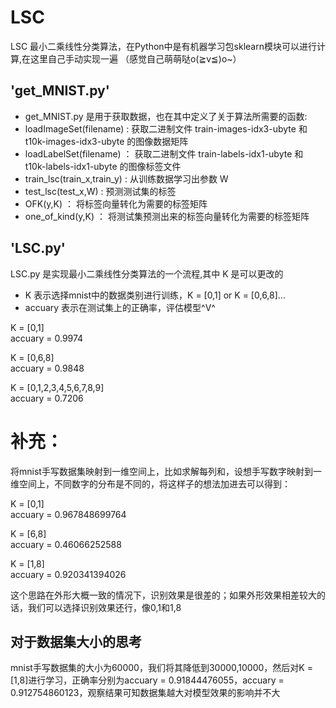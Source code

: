 # LSC
LSC 最小二乘线性分类算法，在Python中是有机器学习包sklearn模块可以进行计算,在这里自己手动实现一遍 （感觉自己萌萌哒o(≧v≦)o~） <br>
## 'get_MNIST.py'
* get_MNIST.py 是用于获取数据，也在其中定义了关于算法所需要的函数:<br>
* loadImageSet(filename) : 获取二进制文件 train-images-idx3-ubyte 和 t10k-images-idx3-ubyte 的图像数据矩阵<br>
* loadLabelSet(filename) ： 获取二进制文件 train-labels-idx1-ubyte 和 t10k-labels-idx1-ubyte 的图像标签文件<br>
* train_lsc(train_x,train_y) : 从训练数据学习出参数 W <br>
* test_lsc(test_x,W) : 预测测试集的标签<br>
* OFK(y,K) ： 将标签向量转化为需要的标签矩阵<br>
* one_of_kind(y,K) ： 将测试集预测出来的标签向量转化为需要的标签矩阵<br>

## 'LSC.py'
LSC.py 是实现最小二乘线性分类算法的一个流程,其中 K 是可以更改的<br>
* K 表示选择mnist中的数据类别进行训练，K = [0,1] or K = [0,6,8]...<br>
* accuary 表示在测试集上的正确率，评估模型^V^

K = [0,1]<br>
accuary = 0.9974<br>

K = [0,6,8]<br>
accuary = 0.9848<br>

K = [0,1,2,3,4,5,6,7,8,9]<br>
accuary = 0.7206<br>

# 补充：<br>
将mnist手写数据集映射到一维空间上，比如求解每列和，设想手写数字映射到一维空间上，不同数字的分布是不同的，将这样子的想法加进去可以得到：<br>

K = [0,1]<br>
accuary =  0.967848699764<br>

K = [6,8]<br>
accuary =  0.46066252588<br>

K = [1,8]<br>
accuary =  0.920341394026<br>

这个思路在外形大概一致的情况下，识别效果是很差的；如果外形效果相差较大的话，我们可以选择识别效果还行，像0,1和1,8<br>

## 对于数据集大小的思考<br>
mnist手写数据集的大小为60000，我们将其降低到30000,10000，然后对K = [1,8]进行学习，正确率分别为accuary =  0.91844476055，accuary =  0.912754860123，观察结果可知数据集越大对模型效果的影响并不大
